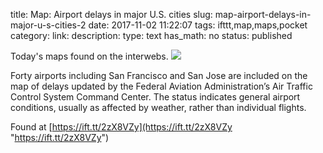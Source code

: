 title: Map: Airport delays in major U.S. cities
slug: map-airport-delays-in-major-u-s-cities-2
date: 2017-11-02 11:22:07
tags: ifttt,map,maps,pocket
category: 
link: 
description: 
type: text
has_math: no
status: published

Today's maps found on the interwebs. ![](https://ift.tt/eA8V8J)  
  

Forty airports including San Francisco and San Jose are included on the map of delays updated by the Federal Aviation Administration’s Air Traffic Control System Command Center. The status indicates general airport conditions, usually as affected by weather, rather than individual flights.  
  

Found at [https://ift.tt/2zX8VZy](https://ift.tt/2zX8VZy "https://ift.tt/2zX8VZy")



